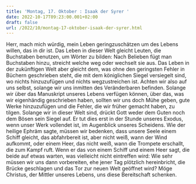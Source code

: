 ```yaml
---
title: 'Montag, 17. Oktober : Isaak der Syrer '
date: 2022-10-17T09:23:00.001+02:00
draft: false
url: /2022/10/montag-17-oktober-isaak-der-syrer.html
---
```


Herr, mach mich würdig, mein Leben geringzuschätzen um des Lebens willen, das in dir ist. Das Leben in dieser Welt gleicht Leuten, die Buchstaben benutzen, um Wörter zu bilden: Nach Belieben fügt man Buchstaben hinzu, streicht welche weg oder wechselt sie aus. Das Leben in der zukünftigen Welt aber gleicht dem, was ohne den geringsten Fehler in Büchern geschrieben steht, die mit dem königlichen Siegel versiegelt sind, wo nichts hinzuzufügen und nichts wegzustreichen ist. Achten wir also auf uns selbst, solange wir uns inmitten des Veränderbaren befinden. Solange wir über das Manuskript unseres Lebens verfügen können, über das, was wir eigenhändig geschrieben haben, sollten wir uns doch Mühe geben, gute Werke hinzuzufügen und die Fehler, die wir früher gemacht haben, zu tilgen. Solange wir in dieser Welt sind, drückt Gott weder dem Guten noch dem Bösen sein Siegel auf. Er tut dies erst in der Stunde unseres Exodus, wenn unser Werk vollendet ist, im Augenblick unseres Scheidens. Wie der heilige Ephräm sagte, müssen wir bedenken, dass unsere Seele einem Schiff gleicht, das abfahrbereit ist, aber nicht weiß, wann der Wind aufkommt, oder einem Heer, das nicht weiß, wann die Trompete erschallt, die zum Kampf ruft. Wenn er das von einem Schiff und einem Heer sagt, die beide auf etwas warten, was vielleicht nicht eintreffen wird: Wie sehr müssen wir uns dann vorbereiten, ehe jener Tag plötzlich hereinbricht, die Brücke geschlagen und das Tor zur neuen Welt geöffnet wird? Möge Christus, der Mittler unseres Lebens, uns diese Bereitschaft schenken.